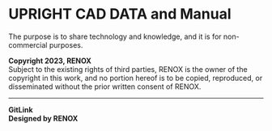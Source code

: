 # UPRIGHT CAD DATA and Manual
The purpose is to share technology and knowledge, and it is for non-commercial purposes.

**Copyright 2023, RENOX**</br>
Subject to the existing rights of third parties, RENOX is the owner of the copyright in this work, and no portion hereof is to be copied, reproduced, or disseminated without the prior written consent of RENOX.

---
**GitLink**<br>
**Designed by RENOX**
